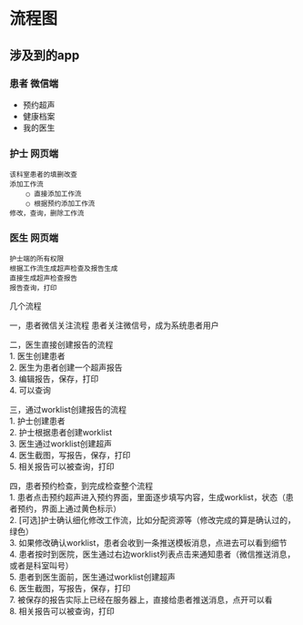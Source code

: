 # 流程图

## 涉及到的app


### 患者 微信端

- 预约超声  
- 健康档案  
- 我的医生  
	
### 护士 网页端

	该科室患者的填删改查  
	添加工作流  
		○ 直接添加工作流  
		○ 根据预约添加工作流  
	修改，查询，删除工作流  
	
	

### 医生 网页端
	护士端的所有权限  
	根据工作流生成超声检查及报告生成   
	直接生成超声检查报告  
	报告查询，打印



几个流程
		
一，患者微信关注流程
患者关注微信号，成为系统患者用户  

二，医生直接创建报告的流程  
	1. 医生创建患者   
	2. 医生为患者创建一个超声报告  
	3. 编辑报告，保存，打印  
	4. 可以查询  

三，通过worklist创建报告的流程  
	1. 护士创建患者  
	2. 护士根据患者创建worklist  
	3. 医生通过worklist创建超声  
	4. 医生截图，写报告，保存，打印  
	5. 相关报告可以被查询，打印  
	

四，患者预约检查，到完成检查整个流程  
	1. 患者点击预约超声进入预约界面，里面逐步填写内容，生成worklist，状态（患者预约，界面上通过黄色标示）  
	2. [可选]护士确认细化修改工作流，比如分配资源等（修改完成的算是确认过的，绿色）  
	3. 如果修改确认worklist，患者会收到一条推送模板消息，点进去可以看到细节   
	4. 患者按时到医院，医生通过右边worklist列表点击来通知患者（微信推送消息，或者是科室叫号）   
	5. 患者到医生面前，医生通过worklist创建超声  
	6. 医生截图，写报告，保存，打印  
	7. 被保存的报告实际上已经在服务器上，直接给患者推送消息，点开可以看  
	8. 相关报告可以被查询，打印  
